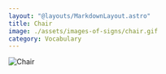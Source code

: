 ```yaml
---
layout: "@layouts/MarkdownLayout.astro"
title: Chair
image: ./assets/images-of-signs/chair.gif
category: Vocabulary
---
```


![Chair](@signs/chair.gif)
